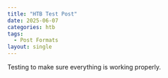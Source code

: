 ```yaml
---
title: "HTB Test Post"
date: 2025-06-07
categories: htb
tags:
  - Post Formats
layout: single
---
```

Testing to make sure everything is working properly.
